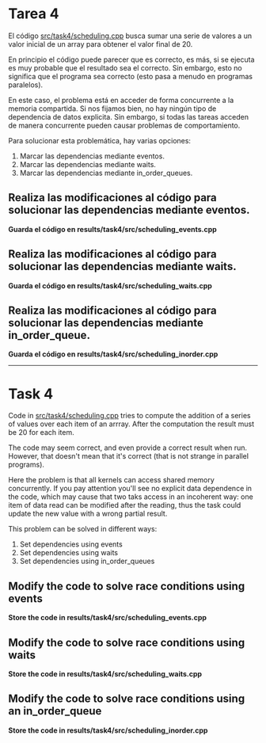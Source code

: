 # Tarea 4
El código [src/task4/scheduling.cpp](../../src/task4/scheduling.cpp) busca sumar una serie de valores a un valor inicial de un array para obtener el valor final de 20.

En principio el código puede parecer que es correcto, es más, si se ejecuta es muy probable que el resultado sea el correcto. Sin embargo, esto no significa que el programa sea correcto (esto pasa a menudo en programas paralelos).

En este caso, el problema está en acceder de forma concurrente a la memoria compartida. Si nos fijamos bien, no hay ningún tipo de dependencia de datos explicita. Sin embargo, si todas las tareas acceden de manera concurrente pueden causar problemas de comportamiento.

Para solucionar esta problemática, hay varias opciones:
1. Marcar las dependencias mediante eventos.
2. Marcar las dependencias mediante waits.
3. Marcar las dependencias mediante in_order_queues.

## Realiza las modificaciones al código para solucionar las dependencias mediante eventos.
**Guarda el código en results/task4/src/scheduling_events.cpp**
## Realiza las modificaciones al código para solucionar las dependencias mediante waits.
**Guarda el código en results/task4/src/scheduling_waits.cpp**
## Realiza las modificaciones al código para solucionar las dependencias mediante in_order_queue.
**Guarda el código en results/task4/src/scheduling_inorder.cpp**

----
# Task 4
Code in [src/task4/scheduling.cpp](../../src/task4/scheduling.cpp) tries to compute the addition of a series of values over each item of an arrray. After the computation the result must be 20 for each item. 

The code may seem correct, and even provide a correct result when run. However, that doesn't mean that it's correct (that is not strange in parallel programs).

Here the problem is that all kernels can access shared memory concurrently. If you pay attention you'll see no explicit data dependence in the code, which may cause that two taks access in an incoherent way: one item of data read can be modified after the reading, thus the task could update the new value with a wrong partial result.

This problem can be solved in different ways:
1. Set dependencies using events
2. Set dependencies using waits
3. Set dependencies using in_order_queues

## Modify the code to solve race conditions using events
**Store the code in results/task4/src/scheduling_events.cpp**
## Modify the code to solve race conditions using waits
**Store the code in results/task4/src/scheduling_waits.cpp**
## Modify the code to solve race conditions using an in_order_queue
**Store the code in results/task4/src/scheduling_inorder.cpp**
